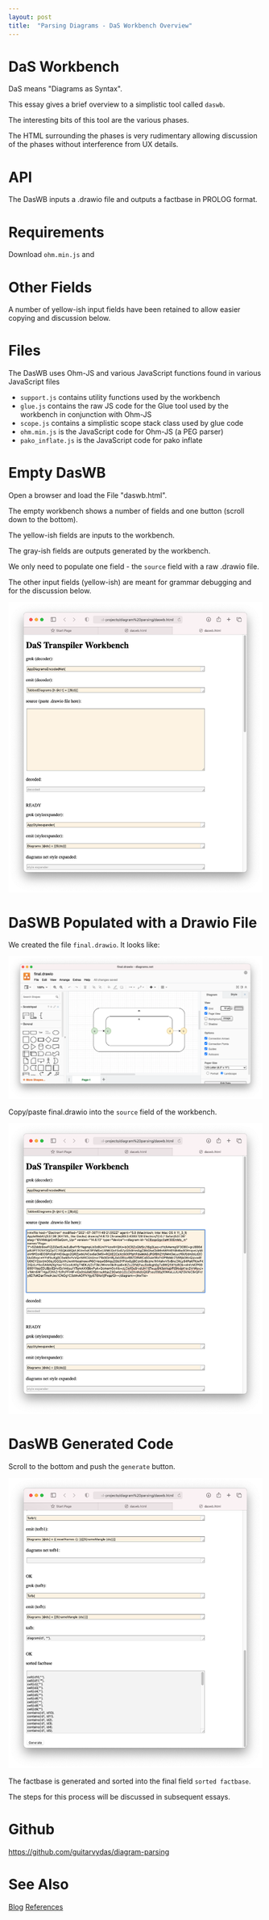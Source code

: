 ```yaml
---
layout: post
title:  "Parsing Diagrams - DaS Workbench Overview"
---
```


# DaS Workbench

DaS means "Diagrams as Syntax".

This essay gives a brief overview to a simplistic tool called `daswb`.

The interesting bits of this tool are the various phases.  

The HTML surrounding the phases is very rudimentary allowing discussion of the phases without interference from UX details.

# API

The DasWB inputs a .drawio file and outputs a factbase in PROLOG format.  

# Requirements

Download `ohm.min.js` and

# Other Fields

A number of yellow-ish input fields have been retained to allow easier copying and discussion below.

# Files

The DasWB uses Ohm-JS and various JavaScript functions found in various JavaScript files

- `support.js` contains utility functions used by the workbench
- `glue.js` contains the raw JS code for the Glue tool used by the workbench in conjunction with Ohm-JS
- `scope.js` contains a simplistic scope stack class used by glue code
- `ohm.min.js` is the JavaScript code for Ohm-JS (a PEG parser)
- `pako_inflate.js` is the JavaScript code for pako inflate

# Empty DasWB

Open a browser and load the File "daswb.html".

The empty workbench shows a number of fields and one button (scroll down to the bottom).

The yellow-ish fields are inputs to the workbench.

The gray-ish fields are outputs generated by the workbench.

We only need to populate one field - the `source` field with a raw .drawio file.

The other input fields (yellow-ish) are meant for grammar debugging and for the discussion below.

![2021-07-30 Empty daswb.png](https://github.com/guitarvydas/guitarvydas.github.io/blob/master/assets/2021-07-30%20Empty%20daswb.png?raw=true)



# DaSWB Populated with a Drawio File

We created the file `final.drawio`.  It looks like:

![2021-07-30 Daswb overview final drawio.png](https://github.com/guitarvydas/guitarvydas.github.io/blob/master/assets/2021-07-30%20Daswb%20overview%20final%20drawio.png?raw=true)

Copy/paste final.drawio into the `source` field of the workbench.

![2021-07-30 Daswb populated with final drawio.png](https://github.com/guitarvydas/guitarvydas.github.io/blob/master/assets/2021-07-30%20Daswb%20populated%20with%20final%20drawio.png?raw=true)

# DasWB Generated Code

Scroll to the bottom and push the `generate` button.

![2021-07-30 Daswb generate overview.png](https://github.com/guitarvydas/guitarvydas.github.io/blob/master/assets/2021-07-30%20Daswb%20generate%20overview.png?raw=true)

The factbase is generated and sorted into the final field `sorted factbase`.

The steps for this process will be discussed in subsequent essays.

# Github

https://github.com/guitarvydas/diagram-parsing

# See Also

[Blog](https://guitarvydas.github.io)
[References](https://guitarvydas.github.io/2021/01/14/References.html)

<script src="https://utteranc.es/client.js" 
        repo="guitarvydas/guitarvydas.github.io" 
        issue-term="pathname" 
        theme="github-light" 
        crossorigin="anonymous" 
        async> 
</script> 
